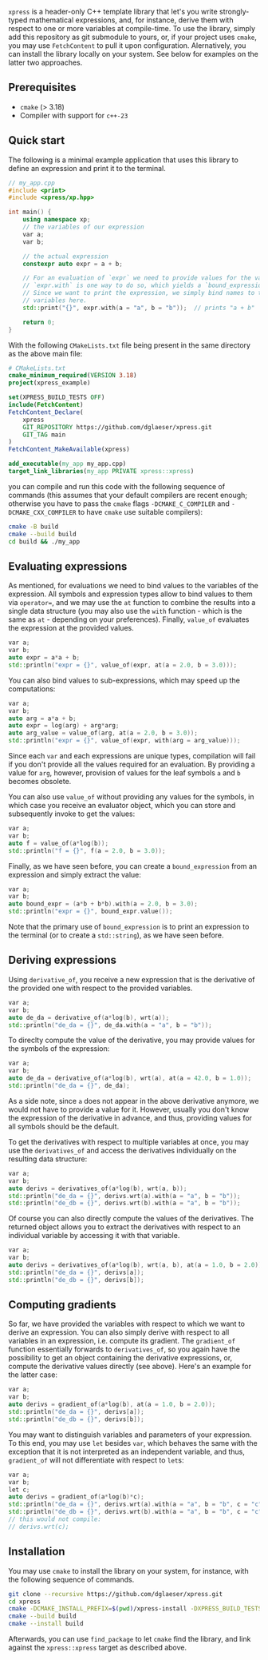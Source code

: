 `xpress` is a header-only C++ template library that let's you write strongly-typed mathematical expressions,
and, for instance, derive them with respect to one or more variables at compile-time. To use the library,
simply add this repository as git submodule to yours, or, if your project uses `cmake`, you may use `FetchContent`
to pull it upon configuration. Alernatively, you can install the library locally on your system. See below for examples
on the latter two approaches.

## Prerequisites

- `cmake` (> 3.18)
- Compiler with support for `c++-23`

## Quick start

The following is a minimal example application that uses this library
to define an expression and print it to the terminal.

```cpp <!-- {{xpress-minimal-main}} -->
// my_app.cpp
#include <print>
#include <xpress/xp.hpp>

int main() {
    using namespace xp;
    // the variables of our expression
    var a;
    var b;

    // the actual expression
    constexpr auto expr = a + b;

    // For an evaluation of `expr` we need to provide values for the variables.
    // `expr.with` is one way to do so, which yields a `bound_expression`
    // Since we want to print the expression, we simply bind names to the
    // variables here.
    std::print("{}", expr.with(a = "a", b = "b"));  // prints "a + b"

    return 0;
}
```

With the following `CMakeLists.txt` file being present in the same directory as the above main file:

```cmake <!-- {{xpress-minimal-cmakelists}} -->
# CMakeLists.txt
cmake_minimum_required(VERSION 3.18)
project(xpress_example)

set(XPRESS_BUILD_TESTS OFF)
include(FetchContent)
FetchContent_Declare(
    xpress
    GIT_REPOSITORY https://github.com/dglaeser/xpress.git
    GIT_TAG main
)
FetchContent_MakeAvailable(xpress)

add_executable(my_app my_app.cpp)
target_link_libraries(my_app PRIVATE xpress::xpress)
```

you can compile and run this code with the following sequence of commands
(this assumes that your default compilers are recent enough; otherwise you have
to pass the `cmake` flags `-DCMAKE_C_COMPILER` and `-DCMAKE_CXX_COMPILER` to have `cmake` use suitable compilers):

```bash <!-- {{xpress-minimal-bash}} -->
cmake -B build
cmake --build build
cd build && ./my_app
```

## Evaluating expressions

As mentioned, for evaluations we need to bind values to the variables of the expression.
All symbols and expression types allow to bind values to them via `operator=`,
and we may use the `at` function to combine the results into a single data structure (you may also use the `with` function - which is the same as `at` - depending on your preferences).
Finally, `value_of` evaluates the expression at the provided values.

```cpp <!-- {{xpress-eval-snippet}} -->
var a;
var b;
auto expr = a*a + b;
std::println("expr = {}", value_of(expr, at(a = 2.0, b = 3.0)));
```

You can also bind values to sub-expressions, which may speed up the computations:

```cpp <!-- {{xpress-subexpr-snippet}} -->
var a;
var b;
auto arg = a*a + b;
auto expr = log(arg) + arg*arg;
auto arg_value = value_of(arg, at(a = 2.0, b = 3.0));
std::println("expr = {}", value_of(expr, with(arg = arg_value)));
```

Since each `var` and each expressions are unique types, compilation will fail
if you don't provide all the values required for an evaluation. By providing
a value for `arg`, however, provision of values for the leaf symbols `a` and `b`
becomes obsolete.

You can also use `value_of` without providing any values for the symbols, in which
case you receive an evaluator object, which you can store and subsequently invoke to get the values:

```cpp <!-- {{xpress-exprevaluator-snippet}} -->
var a;
var b;
auto f = value_of(a*log(b));
std::println("f = {}", f(a = 2.0, b = 3.0));
```

Finally, as we have seen before, you can create a `bound_expression` from an expression and simply extract the value:

```cpp <!-- {{xpress-boundexpr-snippet}} -->
var a;
var b;
auto bound_expr = (a*b + b*b).with(a = 2.0, b = 3.0);
std::println("expr = {}", bound_expr.value());
```

Note that the primary use of `bound_expression` is to print an expression to the terminal (or to create a `std::string`), as we have seen before.

## Deriving expressions

Using `derivative_of`, you receive a new expression that is the derivative of the provided one with respect to the provided variables.

```cpp <!-- {{xpress-deriv-snippet}} -->
var a;
var b;
auto de_da = derivative_of(a*log(b), wrt(a));
std::println("de_da = {}", de_da.with(a = "a", b = "b"));
```

To direclty compute the value of the derivative, you may provide values for the symbols of the expression:

```cpp <!-- {{xpress-deriveval-snippet}} -->
var a;
var b;
auto de_da = derivative_of(a*log(b), wrt(a), at(a = 42.0, b = 1.0));
std::println("de_da = {}", de_da);
```

As a side note, since `a` does not appear in the above derivative anymore, we would not have to provide a value for it.
However, usually you don't know the expression of the derivative in advance, and thus, providing values for all symbols should be the default.

To get the derivatives with respect to multiple variables at once, you may use the `derivatives_of` and access the derivatives individually on the
resulting data structure:

```cpp <!-- {{xpress-derivs-snippet}} -->
var a;
var b;
auto derivs = derivatives_of(a*log(b), wrt(a, b));
std::println("de_da = {}", derivs.wrt(a).with(a = "a", b = "b"));
std::println("de_db = {}", derivs.wrt(b).with(a = "a", b = "b"));
```

Of course you can also directly compute the values of the derivatives.
The returned object allows you to extract the derivatives with respect
to an individual variable by accessing it with that variable.

```cpp <!-- {{xpress-derivseval-snippet}} -->
var a;
var b;
auto derivs = derivatives_of(a*log(b), wrt(a, b), at(a = 1.0, b = 2.0));
std::println("de_da = {}", derivs[a]);
std::println("de_db = {}", derivs[b]);
```

## Computing gradients

So far, we have provided the variables with respect to which we want to derive an expression.
You can also simply derive with respect to all variables in an expression, i.e. compute its gradient.
The `gradient_of` function essentially forwards to `derivatives_of`, so you again
have the possibility to get an object containing the derivative expressions,
or, compute the derivative values directly (see above). Here's an example for the latter case:

```cpp <!-- {{xpress-grad-snippet}} -->
var a;
var b;
auto derivs = gradient_of(a*log(b), at(a = 1.0, b = 2.0));
std::println("de_da = {}", derivs[a]);
std::println("de_db = {}", derivs[b]);
```

You may want to distinguish variables and parameters of your expression. To this end,
you may use `let` besides `var`, which behaves the same with the exception that it is not
interpreted as an independent variable, and thus, `gradient_of` will not differentiate with respect to `let`s:

```cpp <!-- {{xpress-grad_let-snippet}} -->
var a;
var b;
let c;
auto derivs = gradient_of(a*log(b)*c);
std::println("de_da = {}", derivs.wrt(a).with(a = "a", b = "b", c = "c"));
std::println("de_db = {}", derivs.wrt(b).with(a = "a", b = "b", c = "c"));
// this would not compile:
// derivs.wrt(c);
```

## Installation

You may use `cmake` to install the library on your system, for instance, with the following sequence of commands.

```bash <!-- {{xpress-install-instructions}} -->
git clone --recursive https://github.com/dglaeser/xpress.git
cd xpress
cmake -DCMAKE_INSTALL_PREFIX=$(pwd)/xpress-install -DXPRESS_BUILD_TESTS=OFF -B build
cmake --build build
cmake --install build
```

Afterwards, you can use `find_package` to let `cmake` find the library, and link against the `xpress::xpress` target as described above.
